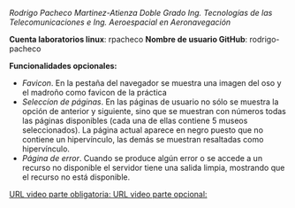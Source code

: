 _Rodrigo Pacheco Martinez-Atienza
Doble Grado Ing. Tecnologías de las Telecomunicaciones e Ing. Aeroespacial en Aeronavegación_

__Cuenta laboratorios linux__: rpacheco
__Nombre de usuario GitHub__: rodrigo-pacheco

__Funcionalidades opcionales:__
+ _Favicon_. En la pestaña del navegador se muestra una imagen del oso y el madroño como favicon de la práctica
+ _Seleccíon de páginas_. En las páginas de usuario no sólo se muestra la opción de anterior y siguiente, sino que se muestran con números todas las páginas disponibles (cada una de ellas contiene 5 museos seleccionados). La página actual aparece en negro puesto que no contiene un hipervínculo, las demás se muestran resaltadas como hipervínculo.
+ _Página de error_. Cuando se produce algún error o se accede a un recurso no disponible el servidor tiene una salida limpia, mostrando que el recurso no está disponible.

[URL video parte obligatoria: ](url)
[URL video parte opcional: ](url)
